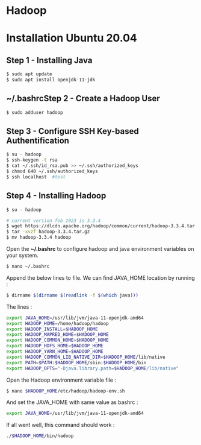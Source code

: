 # Hadoop

# Installation Ubuntu 20.04

## Step 1 - Installing Java

```bash
$ sudo apt update
$ sudo apt install openjdk-11-jdk
```

## ~/.bashrcStep 2 - Create a Hadoop User

```bash
$ sudo adduser hadoop
```

## Step 3 - Configure SSH Key-based Authentification

```bash
$ su - hadoop
$ ssh-keygen -t rsa
$ cat ~/.ssh/id_rsa.pub >> ~/.ssh/authorized_keys 
$ chmod 640 ~/.ssh/authorized_keys
$ ssh localhost  #test
```

## Step 4 - Installing Hadoop

```bash
$ su - hadoop

# current version feb 2023 is 3.3.4
$ wget https://dlcdn.apache.org/hadoop/common/current/hadoop-3.3.4.tar.gz
$ tar -xvzf hadoop-3.3.4.tar.gz
$ mv hadoop-3.3.4 hadoop
```

Open the **~/.bashrc** to configure hadoop and java environment variables on your system.

```bash
$ nano ~/.bashrc
```

Append the below lines to file. We can find JAVA_HOME location by running :

```bash
$ dirname $(dirname $(readlink -f $(which java)))
```

The lines : 

```bash
export JAVA_HOME=/usr/lib/jvm/java-11-openjdk-amd64
export HADOOP_HOME=/home/hadoop/hadoop
export HADOOP_INSTALL=$HADOOP_HOME
export HADOOP_MAPRED_HOME=$HADOOP_HOME
export HADOOP_COMMON_HOME=$HADOOP_HOME
export HADOOP_HDFS_HOME=$HADOOP_HOME
export HADOOP_YARN_HOME=$HADOOP_HOME
export HADOOP_COMMON_LIB_NATIVE_DIR=$HADOOP_HOME/lib/native
export PATH=$PATH:$HADOOP_HOME/sbin:$HADOOP_HOME/bin
export HADOOP_OPTS="-Djava.library.path=$HADOOP_HOME/lib/native"
```

Open the Hadoop environment variable file :

```bash
$ nano $HADOOP_HOME/etc/hadoop/hadoop-env.sh
```

And set the JAVA_HOME with same value as bashrc :

```bash
export JAVA_HOME=/usr/lib/jvm/java-11-openjdk-amd64
```

If all went well, this command should work :

```bash
./$HADOOP_HOME/bin/hadoop
```